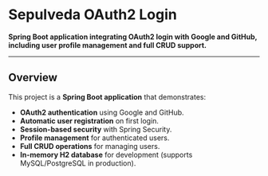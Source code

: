 # Sepulveda OAuth2 Login

**Spring Boot application integrating OAuth2 login with Google and GitHub, including user profile management and full CRUD support.**

---

## Overview

This project is a **Spring Boot application** that demonstrates:

- **OAuth2 authentication** using Google and GitHub.  
- **Automatic user registration** on first login.  
- **Session-based security** with Spring Security.  
- **Profile management** for authenticated users.  
- **Full CRUD operations** for managing users.  
- **In-memory H2 database** for development (supports MySQL/PostgreSQL in production).  
